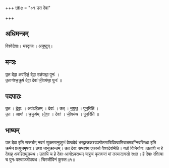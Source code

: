 +++
title = "०१ उत देवा"

+++
## अधिमन्त्रम्
विश्वेदेवाः। भरद्वाजः। अनुष्टुप्।

## मन्त्रः
उ॒त दे॑वा॒ अव॑हितं॒ देवा॒ उन्न॑यथा॒ पुनः॑ ।  
उ॒ताग॑श्च॒क्रुषं॑ देवा॒ देवा॑ जी॒वय॑था॒ पुनः॑ ॥

## पदपाठः
उ॒त । दे॒वाः॒ । अव॑ऽहितम् । देवाः॑ । उत् । न॒य॒थ॒ । पुन॒रिति॑ ।  
उ॒त । आगः॑ । च॒क्रुष॑म् ।दे॒वाः॒ । देवाः॑ । जी॒वय॑थ । पुन॒रिति॑ ॥

## भाष्यम्
उत देवा इति सप्तर्चम् नवमं सुक्तमानुष्टुभं वैश्वदेवं भरद्वाजकश्यपगोतमात्रिविश्वामित्रजमदग्निवसिष्था इति क्रमेन प्रत्युचमृषयः। तथा चानुक्रान्तम्। उत देवाः सप्तर्षय एकार्चा वैश्वदेवमिति। गतो विनियोगः॥उतापि च हे देवाह् अवहितमुन्नयथ। उतापि च हे देवाः आगोऽपराधम् चक्रुषं कृतवन्तं मां तस्मादागसो रक्षत। हे देवाः रक्षित्वा च पुनः पश्चाज्जीवयथ। चिरजीविनं कुरुत॥१॥